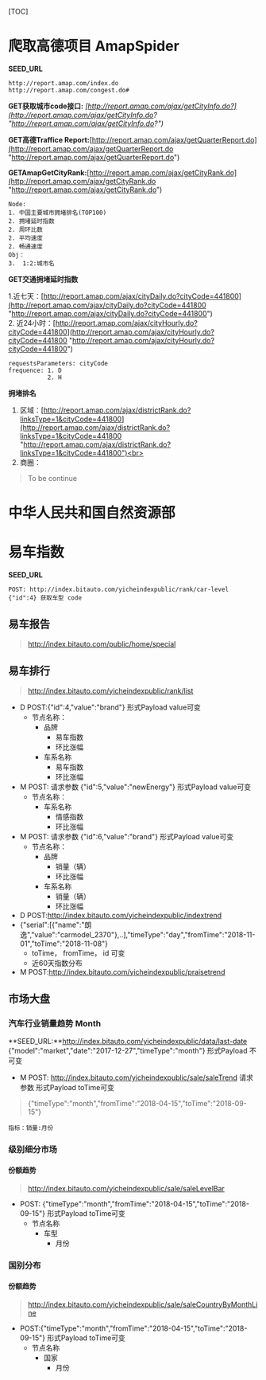 [TOC]


# 爬取高德项目 AmapSpider
**SEED_URL**

	http://report.amap.com/index.do
	http://report.amap.com/congest.do#

**GET获取城市code接口:** *[http://report.amap.com/ajax/getCityInfo.do?](http://report.amap.com/ajax/getCityInfo.do? "http://report.amap.com/ajax/getCityInfo.do?")*

**GET高德Traffice Report:**[http://report.amap.com/ajax/getQuarterReport.do](http://report.amap.com/ajax/getQuarterReport.do "http://report.amap.com/ajax/getQuarterReport.do")

**GETAmapGetCityRank:**[http://report.amap.com/ajax/getCityRank.do](http://report.amap.com/ajax/getCityRank.do "http://report.amap.com/ajax/getCityRank.do")
	
	Node:
	1. 中国主要城市拥堵排名(TOP100)
	2. 拥堵延时指数
	2. 周环比数
	2. 平均速度
	2. 畅通速度
	Obj：
	3.	1:2:城市名

**GET交通拥堵延时指数**

1.近七天：[http://report.amap.com/ajax/cityDaily.do?cityCode=441800](http://report.amap.com/ajax/cityDaily.do?cityCode=441800 "http://report.amap.com/ajax/cityDaily.do?cityCode=441800") <br>
2. 近24小时：[http://report.amap.com/ajax/cityHourly.do?cityCode=441800](http://report.amap.com/ajax/cityHourly.do?cityCode=441800 "http://report.amap.com/ajax/cityHourly.do?cityCode=441800")
	
	requestsParameters:	cityCode
	frequence: 1. D
			   2. H
			
**拥堵排名**

1. 区域：[http://report.amap.com/ajax/districtRank.do?linksType=1&cityCode=441800](http://report.amap.com/ajax/districtRank.do?linksType=1&cityCode=441800 "http://report.amap.com/ajax/districtRank.do?linksType=1&cityCode=441800")<br>
2. 商圈：
> To be continue

# 中华人民共和国自然资源部


# 易车指数
**SEED_URL**

	POST: http://index.bitauto.com/yicheindexpublic/rank/car-level
	{"id":4} 获取车型 code

## 易车报告
> http://index.bitauto.com/public/home/special

## 易车排行

> http://index.bitauto.com/yicheindexpublic/rank/list

+ D POST:{"id":4,"value":"brand"} 形式Payload value可变
	- 节点名称：
		+ 品牌 
			- 易车指数
			- 环比涨幅
		+ 车系名称
			- 易车指数
			- 环比涨幅
+ M POST: 请求参数 {"id":5,"value":"newEnergy"} 形式Payload value可变
	- 节点名称：
		+ 车系名称
			- 情感指数
			- 环比涨幅
+ M POST: 请求参数 {"id":6,"value":"brand"} 形式Payload value可变
	- 节点名称：
		+ 品牌
			- 销量（辆）
			- 环比涨幅
		+ 车系名称
			- 销量（辆）
			- 环比涨幅
+ D POST:http://index.bitauto.com/yicheindexpublic/indextrend
+ {"serial":[{"name":"朗逸","value":"carmodel_2370"},..],"timeType":"day","fromTime":"2018-11-01","toTime":"2018-11-08"}
	+ toTime， fromTime， id 可变
	+ 近60天指数分布
+ M POST:http://index.bitauto.com/yicheindexpublic/praisetrend

## 市场大盘
### 汽车行业销量趋势 Month
**SEED_URL:**http://index.bitauto.com/yicheindexpublic/data/last-date <br>
{"model":"market","date":"2017-12-27","timeType":"month"} 形式Payload 不可变

+ M POST: http://index.bitauto.com/yicheindexpublic/sale/saleTrend  请求参数  形式Payload toTime可变

> {"timeType":"month","fromTime":"2018-04-15","toTime":"2018-09-15"}

	指标：销量:月份

### 级别细分市场 
#### 份额趋势
> http://index.bitauto.com/yicheindexpublic/sale/saleLevelBar

+ POST: {"timeType":"month","fromTime":"2018-04-15","toTime":"2018-09-15"} 形式Payload toTime可变
	+ 节点名称
		+ 车型
			+ 月份
### 国别分布
#### 份额趋势
> http://index.bitauto.com/yicheindexpublic/sale/saleCountryByMonthLine

+ POST:{"timeType":"month","fromTime":"2018-04-15","toTime":"2018-09-15"} 形式Payload toTime可变
	+ 节点名称
		+ 国家
			+ 月份
